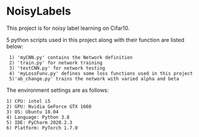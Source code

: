 # NoisyLabels
 
 This project is for noisy label learning on Cifar10.

 5 python scripts used in this project along with their function are listed below:
 
	 1) 'myCNN.py' contains the Network definition
	 2) 'train.py' for network training
	 3) 'testCNN.py' for network testing
	 4) 'myLossFunv.py' defines some loss functions used in this project
	 5)'ab_change.py' trains the network with varied alpha and beta

 The environment settings are as follows:
 
	1) CPU: intel i5
	2) GPU: Nvidia GeForce GTX 1660
	3) OS: Ubuntu 18.04
	4) Language: Python 3.8 
	5) IDE: PyCharm 2020.2.3
	6) Platform: PyTorch 1.7.0

